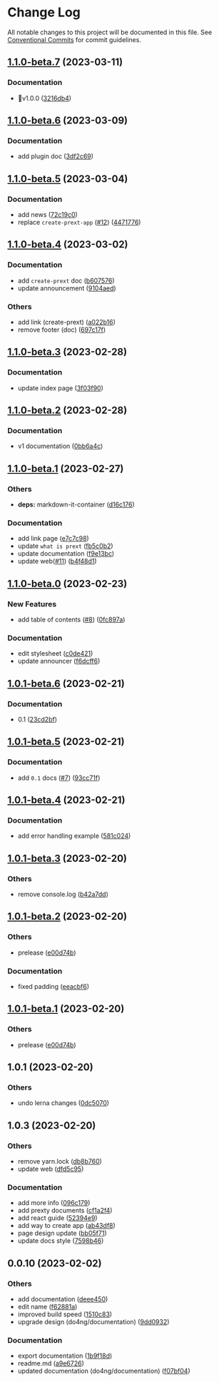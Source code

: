 # Change Log

All notable changes to this project will be documented in this file.
See [Conventional Commits](https://conventionalcommits.org) for commit guidelines.

## [1.1.0-beta.7](https://github.com/do4ng/prext/compare/web@1.1.0-beta.6...web@1.1.0-beta.7) (2023-03-11)


### Documentation

* 🚀v1.0.0 ([3216db4](https://github.com/do4ng/prext/commit/3216db4b6917d888f8f7077e8780dea75fda0cf3))



## [1.1.0-beta.6](https://github.com/do4ng/prext/compare/web@1.1.0-beta.5...web@1.1.0-beta.6) (2023-03-09)


### Documentation

* add plugin doc ([3df2c69](https://github.com/do4ng/prext/commit/3df2c69211eb0d1241364977ebe7ff562383e520))



## [1.1.0-beta.5](https://github.com/do4ng/prext/compare/web@1.1.0-beta.4...web@1.1.0-beta.5) (2023-03-04)


### Documentation

* add news ([72c19c0](https://github.com/do4ng/prext/commit/72c19c09dd107ff5e1912eee173eed1fd56cd5ea))
* replace `create-prext-app` ([#12](https://github.com/do4ng/prext/issues/12)) ([4471776](https://github.com/do4ng/prext/commit/447177619e7fe8d567c2a797cea4d547363b2a3e))



## [1.1.0-beta.4](https://github.com/do4ng/prext/compare/web@1.1.0-beta.3...web@1.1.0-beta.4) (2023-03-02)


### Documentation

* add `create-prext` doc ([b607576](https://github.com/do4ng/prext/commit/b60757619f861ae50a81e4ffb479d6b63931a18c))
* update announcement ([9104aed](https://github.com/do4ng/prext/commit/9104aed784a9a80fe050b28d206895bab03e20e5))


### Others

* add link (create-prext) ([a022b16](https://github.com/do4ng/prext/commit/a022b1655473488569e2d85025b09d570891f1d7))
* remove footer (doc) ([697c17f](https://github.com/do4ng/prext/commit/697c17fd5d9fca922c5b0c89acdd021f5e6d9d26))




## [1.1.0-beta.3](https://github.com/do4ng/prext/compare/web@1.1.0-beta.2...web@1.1.0-beta.3) (2023-02-28)


### Documentation

*  update index page ([3f03f90](https://github.com/do4ng/prext/commit/3f03f901c1c92e4fa495bc9e98e5b966a31448fc))



## [1.1.0-beta.2](https://github.com/do4ng/prext/compare/web@1.1.0-beta.1...web@1.1.0-beta.2) (2023-02-28)


### Documentation

* v1 documentation ([0bb6a4c](https://github.com/do4ng/prext/commit/0bb6a4c9521983749884d96ba398a6988c1cde21))



## [1.1.0-beta.1](https://github.com/do4ng/prext/compare/web@1.1.0-beta.0...web@1.1.0-beta.1) (2023-02-27)


### Others

* **deps:** markdown-it-container ([d16c176](https://github.com/do4ng/prext/commit/d16c1766040bcd06f2c1d76d9d91128085c5fe21))


### Documentation

* add link page ([e7c7c98](https://github.com/do4ng/prext/commit/e7c7c98bd444463ac75f6f2d8a55eafb74486012))
* update `what is prext` ([fb5c0b2](https://github.com/do4ng/prext/commit/fb5c0b25b567b2ff5f49dea8a6f26f85dc81eadd))
* update documentation ([f9e13bc](https://github.com/do4ng/prext/commit/f9e13bc5b0eb2cb17d198352f11e287c547f0ae8))
* update web([#11](https://github.com/do4ng/prext/issues/11)) ([b4f48d1](https://github.com/do4ng/prext/commit/b4f48d1cd77c9dc2897e3377d93ff87bb899efc3))




## [1.1.0-beta.0](https://github.com/do4ng/prext/compare/web@1.0.1-beta.6...web@1.1.0-beta.0) (2023-02-23)


### New Features

* add table of contents ([#8](https://github.com/do4ng/prext/issues/8)) ([0fc897a](https://github.com/do4ng/prext/commit/0fc897aca85f0cc0edfbba076b8c0c0305fccc97))


### Documentation

* edit stylesheet ([c0de421](https://github.com/do4ng/prext/commit/c0de4218d52254ce440aca9c48dc718046af7f2d))
* update announcer ([f6dcff6](https://github.com/do4ng/prext/commit/f6dcff64dac5a72ade9713a9819bc395248074f9))



## [1.0.1-beta.6](https://github.com/do4ng/prext/compare/web@1.0.1-beta.5...web@1.0.1-beta.6) (2023-02-21)


### Documentation

* 0.1 ([23cd2bf](https://github.com/do4ng/prext/commit/23cd2bfd1df5d9513b04346962b588e529b9ed05))



## [1.0.1-beta.5](https://github.com/do4ng/prext/compare/web@1.0.1-beta.4...web@1.0.1-beta.5) (2023-02-21)


### Documentation

* add `0.1` docs ([#7](https://github.com/do4ng/prext/issues/7)) ([93cc71f](https://github.com/do4ng/prext/commit/93cc71f63f0146eddbb18abb55d1349189cbaa86))



## [1.0.1-beta.4](https://github.com/do4ng/prext/compare/web@1.0.1-beta.3...web@1.0.1-beta.4) (2023-02-21)


### Documentation

* add error handling example ([581c024](https://github.com/do4ng/prext/commit/581c024cca6834195c4e9f8d372853d91090e7ff))



## [1.0.1-beta.3](https://github.com/do4ng/prext/compare/web@1.0.1-beta.2...web@1.0.1-beta.3) (2023-02-20)


### Others

* remove console.log ([b42a7dd](https://github.com/do4ng/prext/commit/b42a7ddbea6ec998c94dd06ac71b233fb7e03adb))



## [1.0.1-beta.2](https://github.com/do4ng/prext/compare/web@1.0.1...web@1.0.1-beta.2) (2023-02-20)


### Others

* prelease ([e00d74b](https://github.com/do4ng/prext/commit/e00d74bcaa5eca141f30867ae2ad6b77b10b8313))


### Documentation

* fixed padding ([eeacbf6](https://github.com/do4ng/prext/commit/eeacbf6886ca499499072cac560ee4d7e0ec0aa2))



## [1.0.1-beta.1](https://github.com/do4ng/prext/compare/web@1.0.1...web@1.0.1-beta.1) (2023-02-20)


### Others

* prelease ([e00d74b](https://github.com/do4ng/prext/commit/e00d74bcaa5eca141f30867ae2ad6b77b10b8313))




## 1.0.1 (2023-02-20)


### Others

* undo lerna changes ([0dc5070](https://github.com/do4ng/prext/commit/0dc50708ed449435b01a8ccbc112b9b0816fb48b))

## 1.0.3 (2023-02-20)


### Others

* remove yarn.lock ([db8b760](https://github.com/do4ng/prext/commit/db8b7608860264fffcf86fc5b134197d4da13067))
* update web ([dfd5c95](https://github.com/do4ng/prext/commit/dfd5c954ed9a3589fc98543130070898d0a39d66))


### Documentation

* add more info ([096c179](https://github.com/do4ng/prext/commit/096c179f454ef1b39e2d1049b2ee4d162463edec))
* add prexty documents ([cf1a2f4](https://github.com/do4ng/prext/commit/cf1a2f41ea1b240cf757492f3f658de9dc4174b2))
* add react guide ([52394e9](https://github.com/do4ng/prext/commit/52394e919c91cb99b570dcb84b8d3d181dac2340))
* add way to create app ([ab43df8](https://github.com/do4ng/prext/commit/ab43df8c704f5de43c2a4aabf7bc29d57a52fa04))
* page design update ([bb05f71](https://github.com/do4ng/prext/commit/bb05f71f39e05cb36d9c3a925a5756a454e2333d))
* update docs style ([7598b46](https://github.com/do4ng/prext/commit/7598b466362b490656565903639473c6f7060850))

## 0.0.10 (2023-02-02)


### Others

* add documentation ([deee450](https://github.com/do4ng/prext/commit/deee450a8434a5252b134c5d65d29a75b5cc6aa3))
* edit name ([f62881a](https://github.com/do4ng/prext/commit/f62881aa0706413745c1162ca9ec7b367450eead))
* improved build speed ([1510c83](https://github.com/do4ng/prext/commit/1510c83527e1aef669d3bd4d8ed3059ad47affc7))
* upgrade design (do4ng/documentation) ([9dd0932](https://github.com/do4ng/prext/commit/9dd0932c71ba8035a3624ff41f3c205173ae8f13))


### Documentation

* export documentation ([1b9f18d](https://github.com/do4ng/prext/commit/1b9f18d6db4ef2fde7e9e12c24facae30852d6f0))
* readme.md ([a9e6726](https://github.com/do4ng/prext/commit/a9e672677f183f8abeb7524195cf48b721700016))
* updated documentation (do4ng/documentation) ([f07bf04](https://github.com/do4ng/prext/commit/f07bf04438ce236fcf3d851a3fcfb0f5e9a1d1be))
